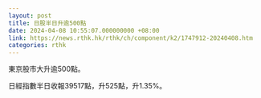 ```yaml
---
layout: post
title: 日股半日升逾500點
date: 2024-04-08 10:55:07.000000000 +08:00
link: https://news.rthk.hk/rthk/ch/component/k2/1747912-20240408.htm
categories: rthk
---
```


東京股市大升逾500點。

日經指數半日收報39517點，升525點，升1.35%。
